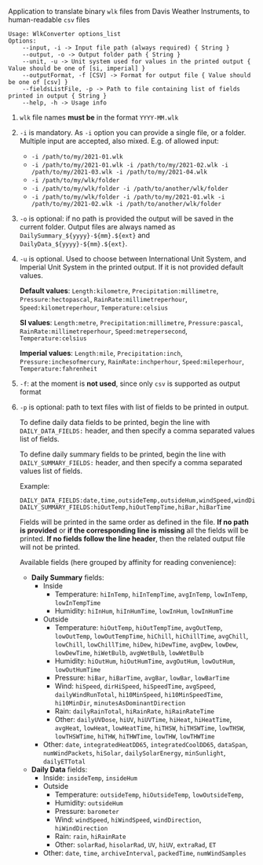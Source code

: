 Application to translate binary `wlk` files from Davis Weather Instruments, to human-readable `csv` files

```
Usage: WlkConverter options_list
Options:
    --input, -i -> Input file path (always required) { String }
    --output, -o -> Output folder path { String }
    --unit, -u -> Unit system used for values in the printed output { Value should be one of [si, imperial] }
    --outputFormat, -f [CSV] -> Format for output file { Value should be one of [csv] }
    --fieldsListFile, -p -> Path to file containing list of fields printed in output { String }
    --help, -h -> Usage info 
```

1. `wlk` file names **must be** in the format `YYYY-MM.wlk`
2. `-i` is mandatory. As `-i` option you can provide a single file, or a folder. Multiple input are accepted, also mixed. E.g. of allowed input:
    - `-i /path/to/my/2021-01.wlk`
    - `-i /path/to/my/2021-01.wlk -i /path/to/my/2021-02.wlk -i /path/to/my/2021-03.wlk -i /path/to/my/2021-04.wlk`
    - `-i /path/to/my/wlk/folder`
    - `-i /path/to/my/wlk/folder -i /path/to/another/wlk/folder`
    - `-i /path/to/my/wlk/folder -i /path/to/my/2021-01.wlk -i /path/to/my/2021-02.wlk -i /path/to/another/wlk/folder`
3. `-o` is optional: if no path is provided the output will be saved in the current folder. Output files are always named as `DailySummary_${yyyy}-${mm}.${ext}` and `DailyData_${yyyy}-${mm}.${ext}`.
4. `-u` is optional. Used to choose between International Unit System, and Imperial Unit System in the printed output. If it is not provided default values.
   
   **Default values**: `Length:kilometre`, `Precipitation:millimetre`, `Pressure:hectopascal`, `RainRate:millimetreperhour`, `Speed:kilometreperhour`, `Temperature:celsius`
   
   **SI values**: `Length:metre`, `Precipitation:millimetre`, `Pressure:pascal`, `RainRate:millimetreperhour`, `Speed:metrepersecond`, `Temperature:celsius`
   
   **Imperial values**: `Length:mile`, `Precipitation:inch`, `Pressure:inchesofmercury`, `RainRate:inchperhour`, `Speed:mileperhour`, `Temperature:fahrenheit`
8. `-f`: at the moment is **not used**, since only `csv` is supported as output format
9. `-p` is optional: path to text files with list of fields to be printed in output.

   To define daily data fields to be printed, begin the line with `DAILY_DATA_FIELDS:` header, and then specify a comma separated values list of fields.
   
   To define daily summary fields to be printed, begin the line with `DAILY_SUMMARY_FIELDS:` header, and then specify a comma separated values list of fields.
   
   Example:
    ```
    DAILY_DATA_FIELDS:date,time,outsideTemp,outsideHum,windSpeed,windDirection
    DAILY_SUMMARY_FIELDS:hiOutTemp,hiOutTempTime,hiBar,hiBarTime
    ```
   Fields will be printed in the same order as defined in the file.
   **If no path is provided** or **if the corresponding line is missing** all the fields will be printed. **If no fields follow the line header**, then the related output file will not be printed.

   Available fields (here grouped by affinity for reading convenience):
   - **Daily Summary** fields:
     - Inside
       - Temperature: `hiInTemp`, `hiInTempTime`, `avgInTemp`, `lowInTemp`, `lowInTempTime`
       - Humidity: `hiInHum`, `hiInHumTime`, `lowInHum`, `lowInHumTime`
     - Outside
       - Temperature: `hiOutTemp`, `hiOutTempTime`, `avgOutTemp`, `lowOutTemp`, `lowOutTempTime`, `hiChill`, `hiChillTime`, `avgChill`, `lowChill`, `lowChillTime`, `hiDew`, `hiDewTime`, `avgDew`, `lowDew`, `lowDewTime`, `hiWetBulb`, `avgWetBulb`, `lowWetBulb`
       - Humidity: `hiOutHum`, `hiOutHumTime`, `avgOutHum`, `lowOutHum`, `lowOutHumTime`
       - Pressure: `hiBar`, `hiBarTime`, `avgBar`, `lowBar`, `lowBarTime`
       - Wind: `hiSpeed`, `dirHiSpeed`, `hiSpeedTime`, `avgSpeed`, `dailyWindRunTotal`, `hi10MinSpeed`, `hi10MinSpeedTime`, `hi10MinDir`, `minutesAsDominantDirection`
       - Rain: `dailyRainTotal`, `hiRainRate`, `hiRainRateTime`
       - Other: `dailyUVDose`, `hiUV`, `hiUVTime`, `hiHeat`, `hiHeatTime`, `avgHeat`, `lowHeat`, `lowHeatTime`, `hiTHSW`, `hiTHSWTime`, `lowTHSW`, `lowTHSWTime`, `hiTHW`, `hiTHWTime`, `lowTHW`, `lowTHWTime`
     - Other: `date`, `integratedHeatDD65`, `integratedCoolDD65`, `dataSpan`, `numWindPackets`, `hiSolar`, `dailySolarEnergy`, `minSunlight`, `dailyETTotal`
   - **Daily Data** fields:
     - Inside: `insideTemp`, `insideHum`
     - Outside
       - Temperature: `outsideTemp`, `hiOutsideTemp`, `lowOutsideTemp`,
       - Humidity: `outsideHum`
       - Pressure: `barometer`
       - Wind: `windSpeed`, `hiWindSpeed`, `windDirection`, `hiWindDirection`
       - Rain: `rain`, `hiRainRate`
       - Other: `solarRad`, `hisolarRad`, `UV`, `hiUV`, `extraRad`, `ET`
     - Other: `date`, `time`, `archiveInterval`, `packedTime`, `numWindSamples`
